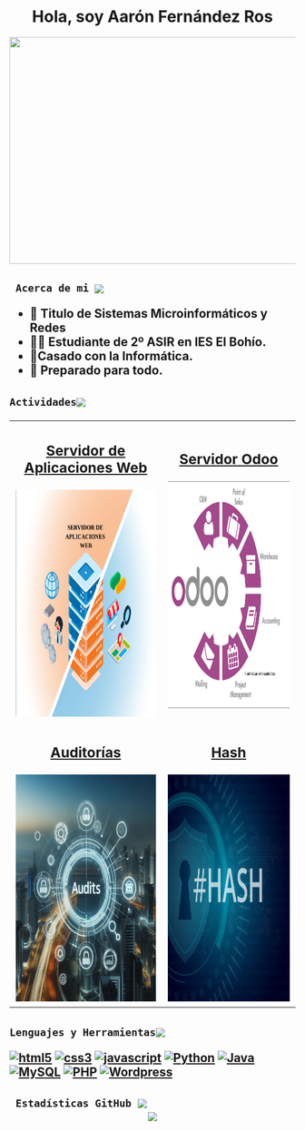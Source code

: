 <!-- Nombre y banner -->
 <h1 align="center">Hola, soy Aarón Fernández Ros</h1>
 <img src=https://i.pinimg.com/originals/e1/7a/b9/e17ab9681bec36303a67cd0e13a7b170.gif width=1000px height=400px style="vertical-align: middle;"></h1>

<!-- Acerda de mi -->
<h2><code> Acerca de mi </code><img src="https://media0.giphy.com/media/v1.Y2lkPTc5MGI3NjExbWhkcm55am51cXRpaXV1ajg1M2RzYmI3a2Y1eHZidWlyZmY5d3J6OSZlcD12MV9pbnRlcm5hbF9naWZfYnlfaWQmY3Q9cw/fH9fGvJBnkdQ1hPqmZ/giphy.webp" height="40px" style="vertical-align: middle;"/>

- 📜 Titulo de Sistemas Microinformáticos y Redes
- 👨‍🎓 Estudiante de 2º ASIR en IES El Bohío.
- 🤵Casado con la Informática.
- 🔋 Preparado para todo.
</h2>
<!-- Actividades -->
<h2><code>Actividades</code><img src="https://media3.giphy.com/media/v1.Y2lkPTc5MGI3NjExemhzcjJ5MmtlY2luazc5d2Fsd210OXlienZmeWM3c2RzNnpndXUwdSZlcD12MV9pbnRlcm5hbF9naWZfYnlfaWQmY3Q9cw/N77HnS6xEYYeagW8BA/giphy.webp" height="40px" style="vertical-align: middle;"/>
<table>
  <tr>
    <td>
      <h3 style="text-decoration: underline; text-align: center;" >Servidor de Aplicaciones Web</h3>
      <a href="https://github.com/AaronFernandezRos/IAW/blob/main/UT1/Instalaci%C3%B3n%20Servidor%20Aplicaciones%20Web.pdf">
        <img src="media/servidor de aplicaciones web.png" alt="Servicios de Aplicaciones Web" width="400" height="400">
      </a>
    </td>
    <td>
      <h3 style="text-decoration: underline; text-align: center;">Servidor Odoo</h3>
      <a href="https://github.com/AaronFernandezRos/IAW/blob/main/UT2/Aaron_Fernandez_Ros_IAW_UT1_T0.pdf">
        <img src="media/odoo.png" alt="Servidor Odoo" width="400" height="400">
      </a>
    </td>
  </tr>
  <tr>
    <td>
      <h3 style="text-decoration: underline; text-align: center;">Auditorías</h3>
      <a href="https://github.com/AaronFernandezRos/SAD/blob/main/T1/Aaron_Fernandez_Ros_SAD_UT0_T2.pdf">
        <img src="media/auditorias.png" alt="Auditorias" width="400" height="400">
      </a>
    </td>
    <td>
      <h3 style="text-decoration: underline; text-align: center;">Hash</h2>
      <a href="https://github.com/AaronFernandezRos/SAD/blob/main/T3/Aaron_Fernandez_Ros_SAD_UT3_T0.pdf">
        <img src="media/hash.png" alt="Hash" width="400" height="400">
      </a>
    </td>
  </tr>
</table>
</h2>

<!-- Lenguajes y herramientas -->
<h2><code>Lenguajes y Herramientas</code><img src="https://media4.giphy.com/media/v1.Y2lkPTc5MGI3NjExN3k3a3FrMjF3cnh5M3JoMGJ3ODNiMDcycjlodWljeXFxM3ViNDd4ayZlcD12MV9pbnRlcm5hbF9naWZfYnlfaWQmY3Q9cw/uhQuegHFqkVYuFMXMQ/giphy.webp" height="40px" style="vertical-align: middle;"/>

<a href="#"><img src="https://i.pinimg.com/736x/20/d2/e1/20d2e1438ffeb048f0c104a73f074e33.jpg" alt="html5" width="100" height="100"></a>
<a href="#"><img src="https://i.pinimg.com/736x/d5/d7/a7/d5d7a7544152bf71f6ec9d8180c40c0d.jpg" alt="css3" width="100" height="100"></a>
<a href="#"><img src="https://i.pinimg.com/736x/f0/7a/b8/f07ab82763e6fcc464cfcc76a3f9fff5.jpg" alt="javascript" width="100" height="100"></a>
<a href="#"><img src="https://i.pinimg.com/736x/8b/2a/30/8b2a3018f84cf4cc6dcb7659412506d9.jpg" alt="Python" width="100" height="100"></a> 
<a href="#"><img src="https://i.pinimg.com/736x/79/5e/bb/795ebb5f4a470cd7242136237f61fc53.jpg" alt="Java" width="100" height="100"></a>
<a href="#"><img src="https://i.pinimg.com/736x/72/61/22/7261229daa74fd28bfc26fd34c7f2527.jpg" alt="MySQL" width="100" height="100"></a>
<a href="#"><img src="https://i.pinimg.com/736x/21/9b/0d/219b0d9845f62c13d68308559fab955d.jpg" alt="PHP" width="100" height="100"></a> 
<a href="#"><img src="https://i.pinimg.com/736x/1c/8b/46/1c8b46082ffe666e16f3f94b5bbb8b75.jpg" alt="Wordpress" width="100" height="100"></a> 
</h2>

<!-- Estadísticas -->
<h2><code> Estadísticas GitHub </code><img src="https://media3.giphy.com/media/v1.Y2lkPTc5MGI3NjExYjN2eGNoeHNsNTkycW14dzFmbHM3MGJtZW04a2UzZWp6ZnQ1MXh6eiZlcD12MV9pbnRlcm5hbF9naWZfYnlfaWQmY3Q9cw/FjEn2xaiXm5qaOl1Ry/giphy.webp" height="40px" style="vertical-align: middle;"/>
<div align="center"><img src="https://github-readme-stats.vercel.app/api?username=AaronFernandezRos&show_icons=true&count_private=true&hide_border=true"/>
</h2></div>




